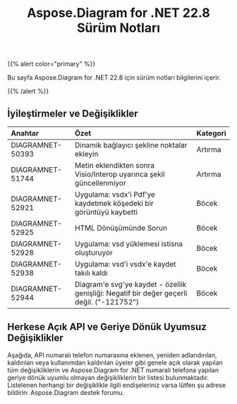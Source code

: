 ﻿---
title: Aspose.Diagram for .NET 22.8 Sürüm Notları
type: docs
weight: 20
url: /tr/net/aspose-diagram-for-net-22-8-release-notes/
---
{{% alert color="primary" %}} 

Bu sayfa Aspose.Diagram for .NET 22.8 için sürüm notları bilgilerini içerir.

{{% /alert %}} 
## **İyileştirmeler ve Değişiklikler**

|**Anahtar**|**Özet**|**Kategori**|
|:- |:- |:- |
|DIAGRAMNET-50393|Dinamik bağlayıcı şekline noktalar ekleyin|Artırma|
|DIAGRAMNET-51744|Metin eklendikten sonra Visio/Interop uyarınca şekil güncellenmiyor|Artırma|
|DIAGRAMNET-52921|Uygulama: vsdx'i Pdf'ye kaydetmek köşedeki bir görüntüyü kaybetti|Böcek|
|DIAGRAMNET-52925|HTML Dönüşümünde Sorun|Böcek|
|DIAGRAMNET-52928|Uygulama: vsd yüklemesi istisna oluşturuyor|Böcek|
|DIAGRAMNET-52938|Uygulama: vsd'i vsdx'e kaydet takılı kaldı|Böcek|
|DIAGRAMNET-52944|Diagram'e svg'ye kaydet - özellik genişliği: Negatif bir değer geçerli değil. ("-121752")|Böcek|

## **Herkese Açık API ve Geriye Dönük Uyumsuz Değişiklikler**
Aşağıda, API numaralı telefon numarasına eklenen, yeniden adlandırılan, kaldırılan veya kullanımdan kaldırılan üyeler gibi genele açık olarak yapılan tüm değişikliklerin ve Aspose.Diagram for .NET numaralı telefona yapılan geriye dönük uyumlu olmayan değişikliklerin bir listesi bulunmaktadır. Listelenen herhangi bir değişiklikle ilgili endişeleriniz varsa lütfen şu adrese bildirin: Aspose.Diagram destek forumu.